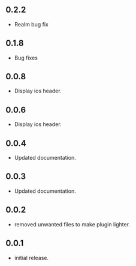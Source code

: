 ## 0.2.2

* Realm bug fix

## 0.1.8

* Bug fixes

## 0.0.8

* Display ios header.

## 0.0.6

* Display ios header.

## 0.0.4

* Updated documentation.

## 0.0.3

* Updated documentation.

## 0.0.2

* removed unwanted files to make plugin lighter.

## 0.0.1

* initial release.
